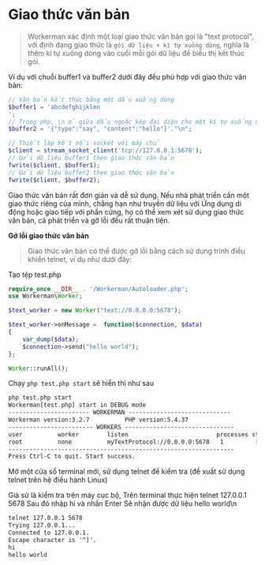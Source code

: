 # Giao thức văn bản

> Workerman xác định một loại giao thức văn bản gọi là "text protocol", với định dạng giao thức là ```gói dữ liệu + kí tự xuống dòng```, nghĩa là thêm kí tự xuống dòng vào cuối mỗi gói dữ liệu để biểu thị kết thúc gói.

Ví dụ với chuỗi buffer1 và buffer2 dưới đây đều phù hợp với giao thức văn bản:

```php
// Văn bản kết thúc bằng một dấu xuống dòng
$buffer1 = 'abcdefghijklmn
';
// Trong php, \n ở giữa dấu ngoặc kép đại diện cho một kí tự xuống dòng, ví dụ như "\n"
$buffer2 = '{"type":"say", "content":"hello"}'."\n";

// Thiết lập kết nối socket với máy chủ
$client = stream_socket_client('tcp://127.0.0.1:5678');
// Gửi dữ liệu buffer1 theo giao thức văn bản
fwrite($client, $buffer1);
// Gửi dữ liệu buffer2 theo giao thức văn bản
fwrite($client, $buffer2);
```

Giao thức văn bản rất đơn giản và dễ sử dụng. Nếu nhà phát triển cần một giao thức riêng của mình, chẳng hạn như truyền dữ liệu với Ứng dụng di động hoặc giao tiếp với phần cứng, họ có thể xem xét sử dụng giao thức văn bản, cả phát triển và gỡ lỗi đều rất thuận tiện.

**Gỡ lỗi giao thức văn bản**

> Giao thức văn bản có thể được gỡ lỗi bằng cách sử dụng trình điều khiển telnet, ví dụ như dưới đây:

Tạo tệp test.php

```php
require_once __DIR__ . '/Workerman/Autoloader.php';
use Workerman\Worker;

$text_worker = new Worker("text://0.0.0.0:5678");

$text_worker->onMessage =  function($connection, $data)
{
    var_dump($data);
    $connection->send("hello world");
};

Worker::runAll();
```

Chạy ```php test.php start``` sẽ hiển thị như sau

```txt
php test.php start
Workerman[test.php] start in DEBUG mode
----------------------- WORKERMAN -----------------------------
Workerman version:3.2.7          PHP version:5.4.37
------------------------ WORKERS -------------------------------
user          worker        listen                         processes status
root          none          myTextProtocol://0.0.0.0:5678   1         [OK]
----------------------------------------------------------------
Press Ctrl-C to quit. Start success.
```

Mở một cửa sổ terminal mới, sử dụng telnet để kiểm tra (đề xuất sử dụng telnet trên hệ điều hành Linux)

Giả sử là kiểm tra trên máy cục bộ,
Trên terminal thực hiện telnet 127.0.0.1 5678
Sau đó nhập hi và nhấn Enter
Sẽ nhận được dữ liệu hello world\n
```txt
telnet 127.0.0.1 5678
Trying 127.0.0.1...
Connected to 127.0.0.1.
Escape character is '^]'.
hi
hello world
```
